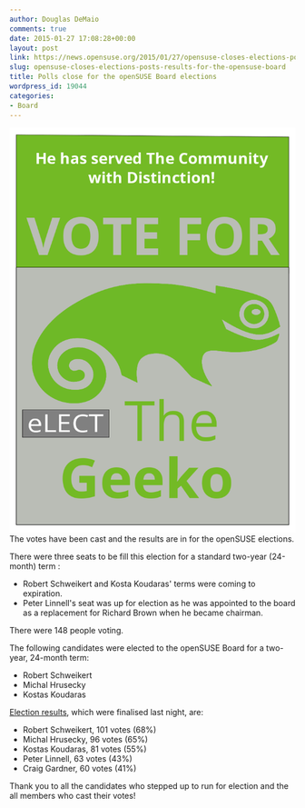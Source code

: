 ```yaml
---
author: Douglas DeMaio
comments: true
date: 2015-01-27 17:08:28+00:00
layout: post
link: https://news.opensuse.org/2015/01/27/opensuse-closes-elections-posts-results-for-the-opensuse-board/
slug: opensuse-closes-elections-posts-results-for-the-opensuse-board
title: Polls close for the openSUSE Board elections
wordpress_id: 19044
categories:
- Board
---
```


[![drawing](/wp-content/uploads/2014/12/drawing1.png)](/wp-content/uploads/2014/12/drawing1.png)The votes have been cast and the results are in for the openSUSE elections.

There were three seats to be fill this election for a standard two-year (24-month) term :
- Robert Schweikert and Kosta Koudaras' terms were coming to expiration.
- Peter Linnell's seat was up for election as he was appointed to the board as a replacement for Richard Brown when he became chairman.

There were 148 people voting.

<!-- more -->The following candidates were elected to the openSUSE Board for a two-year, 24-month term:
- Robert Schweikert
- Michal Hrusecky
- Kostas Koudaras

[Election results](https://connect.opensuse.org/pg/polls/read/RBrownSUSE/46342/opensuse-board-election-20142015%20), which were finalised last night, are:

- Robert Schweikert, 101 votes (68%)
- Michal Hrusecky, 96 votes (65%)
- Kostas Koudaras, 81 votes (55%)
- Peter Linnell, 63 votes (43%)
- Craig Gardner, 60 votes (41%)

Thank you to all the candidates who stepped up to run for election and the all members who cast their votes!
